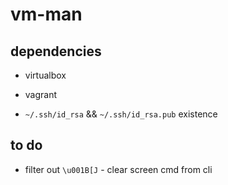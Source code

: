 # vm-man

## dependencies

 - virtualbox
 - vagrant

 - `~/.ssh/id_rsa` && `~/.ssh/id_rsa.pub` existence

## to do

 - filter out `\u001B[J` - clear screen cmd from cli
 